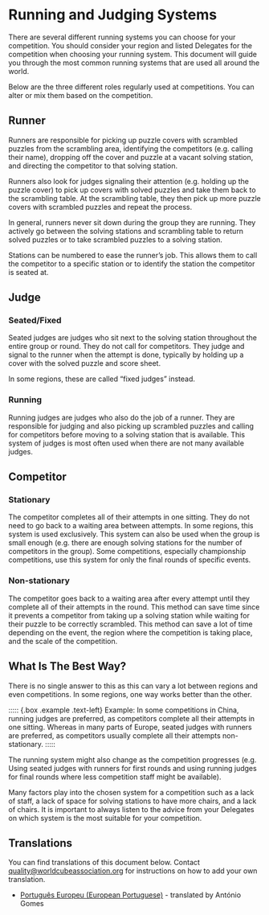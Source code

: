 # Running and Judging Systems

There are several different running systems you can choose for your competition. You should consider your region and listed Delegates for the competition when choosing your running system. This document will guide you through the most common running systems that are used all around the world.

Below are the three different roles regularly used at competitions. You can alter or mix them based on the competition.

## Runner

Runners are responsible for picking up puzzle covers with scrambled puzzles from the scrambling area, identifying the competitors (e.g. calling their name), dropping off the cover and puzzle at a vacant solving station, and directing the competitor to that solving station.

Runners also look for judges signaling their attention (e.g. holding up the puzzle cover) to pick up covers with solved puzzles and take them back to the scrambling table. At the scrambling table, they then pick up more puzzle covers with scrambled puzzles and repeat the process.

In general, runners never sit down during the group they are running. They actively go between the solving stations and scrambling table to return solved puzzles or to take scrambled puzzles to a solving station.

Stations can be numbered to ease the runner’s job. This allows them to call the competitor to a specific station or to identify the station the competitor is seated at.

## Judge

### Seated/Fixed

Seated judges are judges who sit next to the solving station throughout the entire group or round. They do not call for competitors. They judge and signal to the runner when the attempt is done, typically by holding up a cover with the solved puzzle and score sheet.

In some regions, these are called “fixed judges” instead.

### Running

Running judges are judges who also do the job of a runner. They are responsible for judging and also picking up scrambled puzzles and calling for competitors before moving to a solving station that is available. This system of judges is most often used when there are not many available judges.

## Competitor

### Stationary

The competitor completes all of their attempts in one sitting. They do not need to go back to a waiting area between attempts. In some regions, this system is used exclusively. This system can also be used when the group is small enough (e.g. there are enough solving stations for the number of competitors in the group). Some competitions, especially championship competitions, use this system for only the final rounds of specific events.

### Non-stationary

The competitor goes back to a waiting area after every attempt until they complete all of their attempts in the round. This method can save time since it prevents a competitor from taking up a solving station while waiting for their puzzle to be correctly scrambled. This method can save a lot of time depending on the event, the region where the competition is taking place, and the scale of the competition.

## What Is The Best Way?

There is no single answer to this as this can vary a lot between regions and even competitions. In some regions, one way works better than the other.

::::: {.box .example .text-left}
Example: In some competitions in China, running judges are preferred, as competitors complete all their attempts in one sitting. Whereas in many parts of Europe, seated judges with runners are preferred, as competitors usually complete all their attempts non-stationary.
:::::

The running system might also change as the competition progresses (e.g. Using seated judges with runners for first rounds and using running judges for final rounds where less competition staff might be available).

Many factors play into the chosen system for a competition such as a lack of staff, a lack of space for solving stations to have more chairs, and a lack of chairs. It is important to always listen to the advice from your Delegates on which system is the most suitable for your competition.

<div class="spacer"></div>

## Translations

You can find translations of this document below. Contact [quality@worldcubeassociation.org](mailto:quality@worldcubeassociation.org) for instructions on how to add your own translation.

- [Português Europeu (European Portuguese)](wcadoc{edudoc/organizer-guidelines/pt/running-systems.pdf}) - translated by António Gomes
